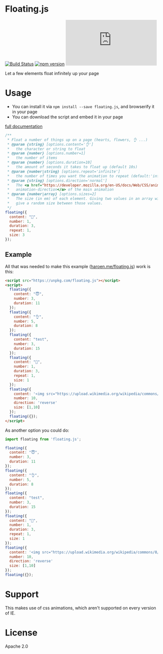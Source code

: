 # Floating.js

[![Build Status](https://travis-ci.org/Haroenv/floating.js.svg?branch=gh-pages)](https://travis-ci.org/Haroenv/floating.js)
[![npm version](https://badge.fury.io/js/floating.js.svg)](https://yarnpkg.com/en/package/floating.js)
[![gzipped size](http://img.badgesize.io/https://unpkg.com/floating.js?compression=gzip)](https://unpkg.com/floating.js)

Let a few elements float infinitely up your page

# Usage

* You can install it via `npm install --save floating.js`, and browserify it in your page
* You can download the script and embed it in your page

[full documentation](https://haroen.me/floating.js/doc/)

```js
/**
 * Float a number of things up on a page (hearts, flowers, 👌 ...)
 * @param {string} [options.content='👌']
 *   the character or string to float
 * @param {number} [options.number=1]
 *   the number of items
 * @param {number} [options.duration=10]
 *   the amount of seconds it takes to float up (default 10s)
 * @param {number|string} [options.repeat='infinite']
 *   the number of times you want the animation to repeat (default:'infinite')
 * @param {string} [options.direction='normal']
 *   The <a href="https://developer.mozilla.org/en-US/docs/Web/CSS/animation-direction">
 *   animation-direction</a> of the main animation
 * @param {number|array} [options.sizes=2]
 *   The size (in em) of each element. Giving two values in an array will
 *   give a random size between those values.
 */
floating({
  content: "🙋",
  number: 1,
  duration: 3,
  repeat: 1,
  size: 3
});
```

## Example

All that was needed to make this example ([haroen.me/floating.js](https://haroen.me/floating.js)) work is this:

```html
<script src="https://unpkg.com/floating.js"></script>
<script>
  floating({
    content: "😇",
    number: 3,
    duration: 11
  });
  floating({
    content: "👌",
    number: 5,
    duration: 8
  });
  floating({
    content: "test",
    number: 3,
    duration: 15
  });
  floating({
    content: "🙋",
    number: 1,
    duration: 3,
    repeat: 1,
    size: 1
  });
  floating({
    content: '<img src="https://upload.wikimedia.org/wikipedia/commons/8/84/Weather-snow.svg">',
    number: 10,
    direction: 'reverse'
    size: [1,10]
  });
  floating({});
</script>
```

As another option you could do:

```js
import floating from 'floating.js';

floating({
  content: "😇",
  number: 3,
  duration: 11
});
floating({
  content: "👌",
  number: 5,
  duration: 8
});
floating({
  content: "test",
  number: 3,
  duration: 15
});
floating({
  content: "🙋",
  number: 1,
  duration: 3,
  repeat: 1,
  size: 1
});
floating({
  content: '<img src="https://upload.wikimedia.org/wikipedia/commons/8/84/Weather-snow.svg">',
  number: 10,
  direction: 'reverse'
  size: [1,10]
});
floating({});
```

# Support

This makes use of css animations, which aren't supported on every version of IE.

# License

Apache 2.0
